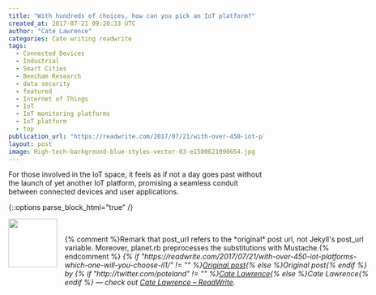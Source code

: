 ```yaml
---
title: "With hundreds of choices, how can you pick an IoT platform?"
created_at: 2017-07-21 09:20:33 UTC
author: "Cate Lawrence"
categories: Cate writing readwrite
tags: 
  - Connected Devices
  - Industrial
  - Smart Cities
  - Beecham Research
  - data security
  - featured
  - Internet of Things
  - IoT
  - IoT monitoring platforms
  - IoT platform
  - top
publication_url: "https://readwrite.com/2017/07/21/with-over-450-iot-platforms-which-one-will-you-choose-il1/"
layout: post
image: High-tech-background-blue-styles-vector-03-e1500621090654.jpg
---
```

For those involved in the IoT space, it feels as if not a day goes past without the launch of yet another IoT platform, promising a seamless conduit between connected devices and user applications.


{::options parse_block_html="true" /}
<div class="author">
   <img src="http://www.rss-specifications.com/rss-spec-rss.gif" style="width: 96px; height: 96;">
   <span style="position: absolute; padding: 32px 15px;">{% comment %}Remark that post_url refers to the *original* post url, not Jekyll's post_url variable. Moreover, planet.rb preprocesses the substitutions with Mustache.{% endcomment %}
      <i>{% if "https://readwrite.com/2017/07/21/with-over-450-iot-platforms-which-one-will-you-choose-il1/" != "" %}<a href="https://readwrite.com/2017/07/21/with-over-450-iot-platforms-which-one-will-you-choose-il1/">Original post</a>{% else %}Original post{% endif %} by {% if "http://twitter.com/poteland" != "" %}<a href="http://twitter.com/poteland">Cate Lawrence</a>{% else %}Cate Lawrence{% endif %} &mdash; check out <a href="https://readwrite.com">Cate Lawrence – ReadWrite</a>.</i>
  </span>
</div>
